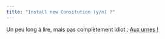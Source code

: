 ```yaml
---
title: "Install new Consitution (y/n) ?"
---
```


Un peu long à lire, mais pas complètement idiot : [Aux urnes
!](http://infos.samizdat.net/article333.html)

